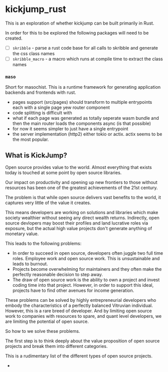 # kickjump_rust

This is an exploration of whether kickjump can be built primarily in Rust.

In order for this to be explored the following packages will need to be created.

- [ ] `skribble` - parse a rust code base for all calls to skribble and generate the css class names
- [ ] `skribble_macro` - a macro which runs at compile time to extract the class names

### `maso`

Short for masochist. This is a runtime framework for generating application backends and frontends with rust.

- pages support (src/pages) should transform to multiple entrypoints each with a single page yew router component
- code splitting is difficult with
- what if each page was generated as totally seperate wasm bundle and then the main router loads the components async (is that possible)
- for now it seems simpler to just have a single entrypoint
- the server implementation (http2) either tokio or actix. actix seems to be the most popular.

## What is KickJump?

Open source provides value to the world. Almost everything that exists today is touched at some point by open source libraries.

Our impact on productivity and opening up new frontiers to those without resources has been one of the greatest achievements of the 21st century.

The problem is that while open source delivers vast benefits to the world, it captures very little of the value it creates.

This means developers are working on solutions and libraries which make society wealthier without seeing any direct wealth returns. Indirectly, open source devlopers may boost their profiles and land lucrative roles via exposure, but the actual high value projects don't generate anything of monetary value.

This leads to the following problems:

- In order to succeed in open source, developers often juggle two full time roles. Employee work and open source work. This is unsustainable and leads to burnout.
- Projects become overwhelming for maintainers and they often make the perfectly reasonable decision to step away.
- The draw of open source work is the ability to own a project and invest coding time into that project. However, in order to support this ideal, projects have to find other avenues for income generation.

These problems can be solved by highly entrepreneurial developers who embody the characteristics of a perfectly balanced Vitruvian individual. However, this is a rare breed of developer. And by limiting open source work to companies with resources to spare, and quant level developers, we are limiting the potential of open source.

So how to we solve these problems.

The first step is to think deeply about the value proposition of open source projects and break them into different categories.

This is a rudimentary list of the different types of open source projects.

-
